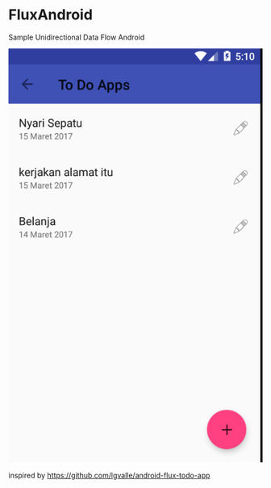 # FluxAndroid
Sample Unidirectional Data Flow Android

![alt tag](https://github.com/ariefannur/FluxAndroid/blob/master/fluxAndroid.png)

inspired by https://github.com/lgvalle/android-flux-todo-app

